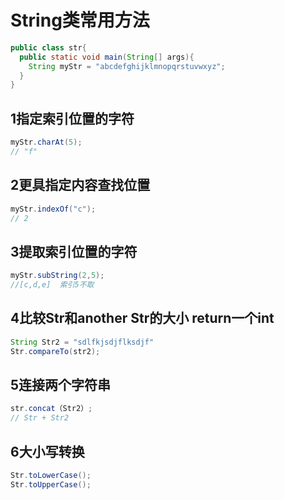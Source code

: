 # String类常用方法

```java
public class str{
  public static void main(String[] args){
    String myStr = "abcdefghijklmnopqrstuvwxyz";
  }
}
```

## 1指定索引位置的字符

```java
myStr.charAt(5);
// "f"
```



## 2更具指定内容查找位置

```java
myStr.indexOf("c");
// 2
```



## 3提取索引位置的字符

```java
myStr.subString(2,5);
//[c,d,e]  索引5不取
```



## 4比较Str和another Str的大小   return一个int

```java
String Str2 = "sdlfkjsdjflksdjf"
Str.compareTo(str2);
```



## 5连接两个字符串

```java
str.concat（Str2）;
// Str + Str2
```



## 6大小写转换

```java
Str.toLowerCase();
Str.toUpperCase();
```



